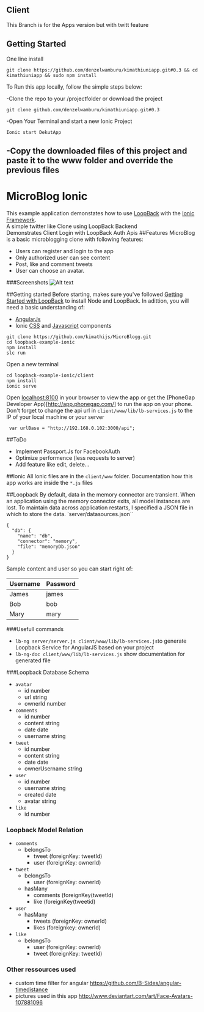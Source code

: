 ## Client

This Branch is for the Apps version but with twitt feature

## Getting Started
One line install
```
git clone https://github.com/denzelwamburu/kimathiuniapp.git#0.3 && cd kimathiuniapp && sudo npm install 
```

To Run this app locally, follow the simple steps below:

-Clone the repo to your /projectfolder or download the project
```
git clone github.com/denzelwamburu/kimathiuniapp.git#0.3
```
-Open Your Terminal and start a new Ionic Project

```
Ionic start DekutApp
```
-Copy the downloaded files of this project and paste it to the www folder and override the previous files
<br/>
-
# MicroBlog Ionic
This example application demonstates how to use [LoopBack](http://loopback.io) with the [Ionic Framework](http://ionicframework.com/).<br/>
A simple twitter like Clone using LoopBack Backend<br/>
Demonstrates Client Login with LoopBack Auth Apis
##Features
MicroBlog is a basic microblogging clone with following features:
- Users can register and login to the app
- Only authorized user can see content
- Post, like and comment tweets
- User can choose an avatar.


###Screenshots
![Alt text](screenshots.png)

##Getting started
Before starting, makes sure you've followed [Getting Started with LoopBack](http://docs.strongloop.com/display/LB/Getting+started+with+LoopBack) to install Node and LoopBack.
In adittion, you will need a basic understanding of:
 - [AngularJs](https://angularjs.org/)
 - Ionic [CSS](http://ionicframework.com/docs/components/) and [Javascript](http://ionicframework.com/docs/api/) components  

```
git clone https://github.com/kimathijs/MicroBlogg.git 
cd loopback-example-ionic
npm install 
slc run
```
Open a new terminal
```
cd loopback-example-ionic/client
npm install
ionic serve
```
Open [localhost:8100](http://localhost:8100/) in your browser to view the app or get the (PhoneGap Developer App)[http://app.phonegap.com/] to run the app on your phone.
Don't forget to change the api url in `client/www/lib/lb-services.js` to the IP of your local machine or your server
```
 var urlBase = "http://192.168.0.102:3000/api";
```

##ToDo
- Implement Passport.Js for FacebookAuth
- Optimize performence (less requests to server)
- Add feature like edit, delete...

##Ionic
All Ionic files are in the `client/www` folder. Documentation how this app works are inside the `*.js` files

##Loopback
By default, data in the memory connector are transient.  When an application using the memory connector exits, all model instances are lost.  To maintain data across application restarts, I specified a JSON file in which to store the data.
`server/datasources.json``
```
{
  "db": {
    "name": "db",
    "connector": "memory",
    "file": "memoryDb.json"
  }
}
```
Sample content and user so you can start right of:

 Username | Password 
 -------- | -------- 
 James    | james    
 Bob      | bob      
 Mary     | mary     

###Usefull commands
- `lb-ng server/server.js client/www/lib/lb-services.js`to generate Loopback Service for AngularJS based on your project
- `lb-ng-doc client/www/lib/lb-services.js` show documentation for generated file

###Loopback Database Schema
- `avatar`
  - id number 
  - url string
  - ownerId number
- `comments`
  - id number 
  - content string
  - date date
  - username string
- `tweet`
  - id number 
  - content string
  - date date
  - ownerUsername string
- `user`
  - id number 
  - username string
  - created date
  - avatar string
- `like` 
  - id number   

### Loopback Model Relation
- `comments`
  - belongsTo
    - tweet (foreignKey: tweetId)
    - user (foreignKey: ownerId)
- `tweet`
  - belongsTo
    - user (foreignKey: ownerId)
  - hasMany
    - comments (foreignKey(tweetId)
    - like (foreignKey(tweetid)
- `user`
  - hasMany
    - tweets (foreignKey: ownerId) 
    - likes (foreignkey: ownerId)
- `like` 
  - belongsTo
    - user (foreignKey: ownerId)
    - tweet (foreignKey: tweetId)

### Other ressources used
- custom time filter for angular https://github.com/B-Sides/angular-timedistance
- pictures used in this app http://www.deviantart.com/art/Face-Avatars-107881096
